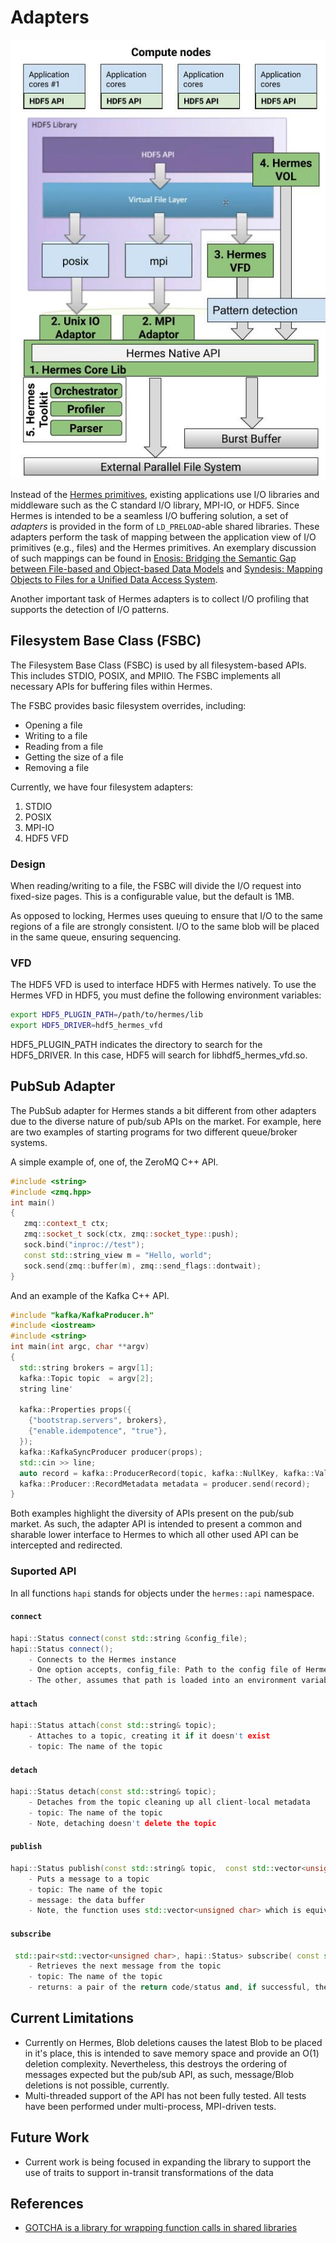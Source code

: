 # Adapters

![Hermes Ecosystem](images/Hermes_Ecosystem.jpg)

Instead of the [Hermes primitives](06-programming.md), existing applications
use I/O libraries and middleware such as the C standard I/O library,
MPI-IO, or HDF5. Since Hermes is intended to be a seamless I/O
buffering solution, a set of _adapters_ is provided in the form of
`LD_PRELOAD`-able shared libraries. These adapters perform the task of
mapping between the application view of I/O primitives (e.g., files)
and the Hermes primitives. An exemplary discussion of such mappings
can be found in [Enosis: Bridging the Semantic Gap between File-based
and Object-based Data Models](http://www.cs.iit.edu/~scs/assets/files/Enosis.pdf) and [Syndesis: Mapping Objects to Files for a Unified Data Access
System](http://www.cs.iit.edu/~scs/assets/files/Syndesis.pdf).

Another important task of Hermes adapters is to collect I/O profiling
that supports the detection of I/O patterns.

## Filesystem Base Class (FSBC)

The Filesystem Base Class (FSBC) is used by all filesystem-based APIs. This
includes STDIO, POSIX, and MPIIO. The FSBC implements all necessary APIs for
buffering files within Hermes.

The FSBC provides basic filesystem overrides, including:

- Opening a file
- Writing to a file
- Reading from a file
- Getting the size of a file
- Removing a file

Currently, we have four filesystem adapters:

1. STDIO
2. POSIX
3. MPI-IO
4. HDF5 VFD

### Design

When reading/writing to a file, the FSBC will divide the I/O request into
fixed-size pages. This is a configurable value, but the default is 1MB.

As opposed to locking, Hermes uses queuing to ensure that I/O to the same regions
of a file are strongly consistent. I/O to the same blob will be placed in the
same queue, ensuring sequencing.

### VFD

The HDF5 VFD is used to interface HDF5 with Hermes natively. To use the Hermes
VFD in HDF5, you must define the following environment variables:

```bash
export HDF5_PLUGIN_PATH=/path/to/hermes/lib
export HDF5_DRIVER=hdf5_hermes_vfd
```

HDF5_PLUGIN_PATH indicates the directory to search for the HDF5_DRIVER. In
this case, HDF5 will search for libhdf5_hermes_vfd.so.

## PubSub Adapter

The PubSub adapter for Hermes stands a bit different from other adapters due to the diverse nature of pub/sub APIs on the market. For example, here are two examples of starting programs for two different queue/broker systems.

A simple example of, one of, the ZeroMQ C++ API.

```cpp
#include <string>
#include <zmq.hpp>
int main()
{
   zmq::context_t ctx;
   zmq::socket_t sock(ctx, zmq::socket_type::push);
   sock.bind("inproc://test");
   const std::string_view m = "Hello, world";
   sock.send(zmq::buffer(m), zmq::send_flags::dontwait);
}
```

And an example of the Kafka C++ API.

```cpp
#include "kafka/KafkaProducer.h"
#include <iostream>
#include <string>
int main(int argc, char **argv)
{
  std::string brokers = argv[1];
  kafka::Topic topic  = argv[2];
  string line'

  kafka::Properties props({
    {"bootstrap.servers", brokers},
    {"enable.idempotence", "true"},
  });
  kafka::KafkaSyncProducer producer(props);
  std::cin >> line;
  auto record = kafka::ProducerRecord(topic, kafka::NullKey, kafka::Value(line.c_str(), line.size()));
  kafka::Producer::RecordMetadata metadata = producer.send(record);
}
```

Both examples highlight the diversity of APIs present on the pub/sub market.
As such, the adapter API is intended to present a common and sharable lower interface to Hermes to which all other used API can be intercepted and redirected.

### Suported API

In all functions `hapi` stands for objects under the `hermes::api` namespace.

#### `connect`

```cpp
hapi::Status connect(const std::string &config_file);
hapi::Status connect();
    - Connects to the Hermes instance
    - One option accepts, config_file: Path to the config file of Hermes
    - The other, assumes that path is loaded into an environment variable defined in constants.h under kHermesConf
```

#### `attach`

```cpp
hapi::Status attach(const std::string& topic);
    - Attaches to a topic, creating it if it doesn't exist
    - topic: The name of the topic
```

#### `detach`

```cpp
hapi::Status detach(const std::string& topic);
    - Detaches from the topic cleaning up all client-local metadata
    - topic: The name of the topic
    - Note, detaching doesn't delete the topic
```

#### `publish`

```cpp
hapi::Status publish(const std::string& topic,  const std::vector<unsigned char>& message);
    - Puts a message to a topic
    - topic: The name of the topic
    - message: the data buffer
    - Note, the function uses std::vector<unsigned char> which is equivalent to hermes::api::Blob
```

#### `subscribe`

```cpp
 std::pair<std::vector<unsigned char>, hapi::Status> subscribe( const std::string& topic);
    - Retrieves the next message from the topic
    - topic: The name of the topic
    - returns: a pair of the return code/status and, if successful, the subscribed message.
```

## Current Limitations

- Currently on Hermes, Blob deletions causes the latest Blob to be placed in it's place, this is intended to save memory space and provide an O(1) deletion complexity. Nevertheless, this destroys the ordering of messages expected but the pub/sub API, as such, message/Blob deletions is not possible, currently.
- Multi-threaded support of the API has not been fully tested. All tests have been performed under multi-process, MPI-driven tests.

## Future Work

- Current work is being focused in expanding the library to support the use of traits to support in-transit transformations of the data

## References

- [GOTCHA is a library for wrapping function calls in shared libraries](https://github.com/LLNL/GOTCHA)
